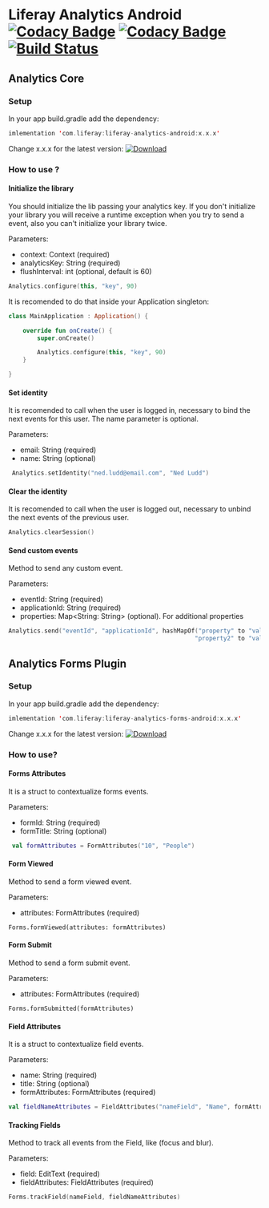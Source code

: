 # Liferay Analytics Android [![Codacy Badge](https://api.codacy.com/project/badge/Grade/aed9538a5fe047dfb7843a8466139d04)](https://www.codacy.com/app/liferay-mobile/liferay-analytics-android?utm_source=github.com&amp;utm_medium=referral&amp;utm_content=liferay-mobile/liferay-analytics-android&amp;utm_campaign=Badge_Grade) [![Codacy Badge](https://api.codacy.com/project/badge/Coverage/aed9538a5fe047dfb7843a8466139d04)](https://www.codacy.com/app/liferay-mobile/liferay-analytics-android?utm_source=github.com&amp;utm_medium=referral&amp;utm_content=liferay-mobile/liferay-analytics-android&amp;utm_campaign=Badge_Coverage) [![Build Status](https://travis-ci.org/liferay-mobile/liferay-analytics-android.svg?branch=master)](https://travis-ci.org/liferay-mobile/liferay-analytics-android)

## Analytics Core 


### Setup
In your app build.gradle add the dependency:

```kotlin
imlementation 'com.liferay:liferay-analytics-android:x.x.x'
```
Change x.x.x for the latest version: [![Download](https://api.bintray.com/packages/liferay/liferay-mobile/liferay-analytics-android/images/download.svg) ](https://bintray.com/liferay/liferay-mobile/liferay-analytics-android/_latestVersion)


### How to use ?

#### Initialize the library
You should initialize the lib passing your analytics key. If you don't initialize your library you will receive a runtime exception when you try to send a event, also you can't initialize your library twice.

Parameters:
* context: Context (required)
* analyticsKey: String (required)
* flushInterval: int (optional, default is 60)

```kotlin
Analytics.configure(this, "key", 90)
```

It is recomended to do that inside your Application singleton: 
```kotlin
class MainApplication : Application() {

	override fun onCreate() {
		super.onCreate()

		Analytics.configure(this, "key", 90)
	}

}
```

#### Set identity
It is recomended to call when the user is logged in, necessary to bind the next events for this user. The name parameter is optional.

Parameters:
* email: String (required)
* name: String (optional)

```kotlin
 Analytics.setIdentity("ned.ludd@email.com", "Ned Ludd") 
 ```

 #### Clear the identity
 It is recomended to call when the user is logged out, necessary to unbind the next events of the previous user.

```kotlin
Analytics.clearSession()
```

#### Send custom events
Method to send any custom event.

Parameters:
* eventId: String (required)
* applicationId: String (required)
* properties: Map<String: String> (optional). For additional properties

```kotlin
Analytics.send("eventId", "applicationId", hashMapOf("property" to "value", 
                                                    "property2" to "value2"))
```

## Analytics Forms Plugin


### Setup
In your app build.gradle add the dependency:

```kotlin
imlementation 'com.liferay:liferay-analytics-forms-android:x.x.x'
```

Change x.x.x for the latest version: [ ![Download](https://api.bintray.com/packages/liferay/liferay-mobile/liferay-analytics-forms-android/images/download.svg) ](https://bintray.com/liferay/liferay-mobile/liferay-analytics-forms-android/_latestVersion)

### How to use?

#### Forms Attributes
It is a struct to contextualize forms events.

Parameters:
* formId: String (required)
* formTitle: String (optional)

```kotlin
 val formAttributes = FormAttributes("10", "People") 
 ```

#### Form Viewed
Method to send a form viewed event.

Parameters:
* attributes: FormAttributes (required)

```
Forms.formViewed(attributes: formAttributes)
```

#### Form Submit
Method to send a form submit event.

Parameters:
* attributes: FormAttributes (required)

```
Forms.formSubmitted(formAttributes)
```

#### Field Attributes
It is a struct to contextualize field events.

Parameters:
* name: String (required)
* title: String (optional)
* formAttributes: FormAttributes (required)

```kotlin
val fieldNameAttributes = FieldAttributes("nameField", "Name", formAttributes)
````

#### Tracking Fields
Method to track all events from the Field, like (focus and blur).

Parameters:
* field: EditText (required)
* fieldAttributes: FieldAttributes (required)

```kotlin
Forms.trackField(nameField, fieldNameAttributes)
```
